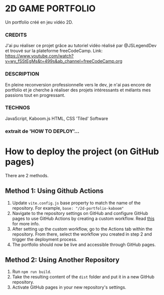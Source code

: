 # 2D GAME PORTFOLIO

Un portfolio créé en jeu vidéo 2D.

### CREDITS

J'ai pu réaliser ce projet grâce au tutoriel vidéo réalisé par @JSLegendDev et trouvé sur la plateforme freeCodeCamp.
Link: https://www.youtube.com/watch?v=wy_fSStEgMs&t=499s&ab_channel=freeCodeCamp.org

### DESCRIPTION

En pleine reconversion professionnelle vers le dev, je n'ai pas encore de portfolio et je cherche à réaliser des projets intéressants et mélants mes passions tout en progressant.

### TECHNOS

JavaScript, Kaboom.js
HTML, CSS
'Tiled' Software

### extrait de 'HOW TO DEPLOY'...

# How to deploy the project (on GitHub pages)
There are 2 methods.
## Method 1: Using Github Actions
1. Update `vite.config.js` base property to match the name of the repository. For example, `base: "/2d-portfolio-kaboom"`
2. Navigate to the repository settings on GitHub and configure GitHub pages to use GitHub Actions by creating a custom workflow. Read [this](https://vitejs.dev/guide/static-deploy#github-pages) for more info.
3. After setting up the custom workflow, go to the Actions tab within the repository. From there, select the workflow you created in step 2 and trigger the deployment process.
4. The portfolio should now be live and accessible through GitHub pages.
## Method 2: Using Another Repository
1. Run `npm run build`.
2. Take the resulting content of the `dist` folder and put it in a new GitHub repository.
3. Activate GitHub pages in your new repository's settings.

